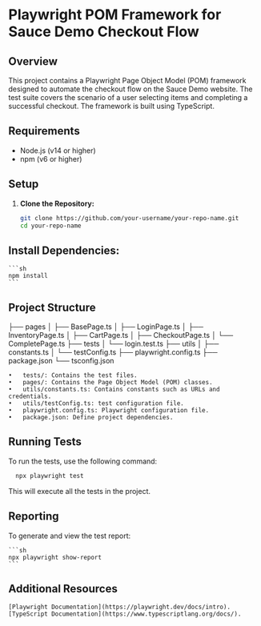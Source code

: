 # Playwright POM Framework for Sauce Demo Checkout Flow

## Overview

This project contains a Playwright Page Object Model (POM) framework designed to automate the checkout flow on the Sauce Demo website. The test suite covers the scenario of a user selecting items and completing a successful checkout. The framework is built using TypeScript.

## Requirements

- Node.js (v14 or higher)
- npm (v6 or higher)

## Setup

1. **Clone the Repository:**

   ```sh
   git clone https://github.com/your-username/your-repo-name.git
   cd your-repo-name


## Install Dependencies:
    ```sh
    npm install 
    ```

## Project Structure

├── pages
│   ├── BasePage.ts
│   ├── LoginPage.ts
│   ├── InventoryPage.ts
│   ├── CartPage.ts
│   ├── CheckoutPage.ts
│   └── CompletePage.ts
├── tests
│   └── login.test.ts
├── utils
│   ├── constants.ts
│   └── testConfig.ts
├── playwright.config.ts
├── package.json
└── tsconfig.json

	•	tests/: Contains the test files.
	•	pages/: Contains the Page Object Model (POM) classes.
	•	utils/constants.ts: Contains constants such as URLs and credentials.
	•	utils/testConfig.ts: test configuration file.
    •	playwright.config.ts: Playwright configuration file.
    •	package.json: Define project dependencies.


## Running Tests

To run the tests, use the following command:
  ``` sh 
    npx playwright test 
 ```
This will execute all the tests in the project.

## Reporting

To generate and view the test report:

    ```sh
    npx playwright show-report
    ```

## Additional Resources

    [Playwright Documentation](https://playwright.dev/docs/intro).
    [TypeScript Documentation](https://www.typescriptlang.org/docs/).

